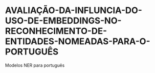 # AVALIAÇÃO-DA-INFLUNCIA-DO-USO-DE-EMBEDDINGS-NO-RECONHECIMENTO-DE-ENTIDADES-NOMEADAS-PARA-O-PORTUGUÊS
Modelos NER para português
